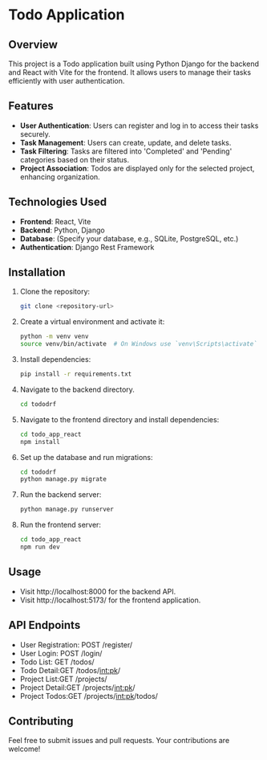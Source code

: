 # Todo Application

## Overview

This project is a Todo application built using Python Django for the backend and React with Vite for the frontend. It allows users to manage their tasks efficiently with user authentication.

## Features

- **User Authentication**: Users can register and log in to access their tasks securely.
- **Task Management**: Users can create, update, and delete tasks.
- **Task Filtering**: Tasks are filtered into 'Completed' and 'Pending' categories based on their status.
- **Project Association**: Todos are displayed only for the selected project, enhancing organization.

## Technologies Used

- **Frontend**: React, Vite
- **Backend**: Python, Django
- **Database**: (Specify your database, e.g., SQLite, PostgreSQL, etc.)
- **Authentication**: Django Rest Framework

## Installation

1. Clone the repository:
   ```bash
   git clone <repository-url>
2. Create a virtual environment and activate it:
    ```bash
    python -m venv venv
    source venv/bin/activate  # On Windows use `venv\Scripts\activate`
3. Install dependencies: 
    ```bash
    pip install -r requirements.txt
4. Navigate to the backend directory.
    ```bash
    cd tododrf
5. Navigate to the frontend directory and install dependencies:
    ```bash
    cd todo_app_react
    npm install
6. Set up the database and run migrations:
    ```bash
    cd tododrf
    python manage.py migrate
7. Run the backend server:
    ```bash
    python manage.py runserver
8. Run the frontend server:
    ```bash
    cd todo_app_react
    npm run dev

## Usage
- Visit http://localhost:8000 for the backend API.
- Visit http://localhost:5173/ for the frontend application.

## API Endpoints
- User Registration: POST /register/
- User Login: POST /login/
- Todo List: GET /todos/
- Todo Detail:GET /todos/<int:pk>/
- Project List:GET /projects/
- Project Detail:GET /projects/<int:pk>/
- Project Todos:GET /projects/<int:pk>/todos/

## Contributing
Feel free to submit issues and pull requests. Your contributions are welcome!